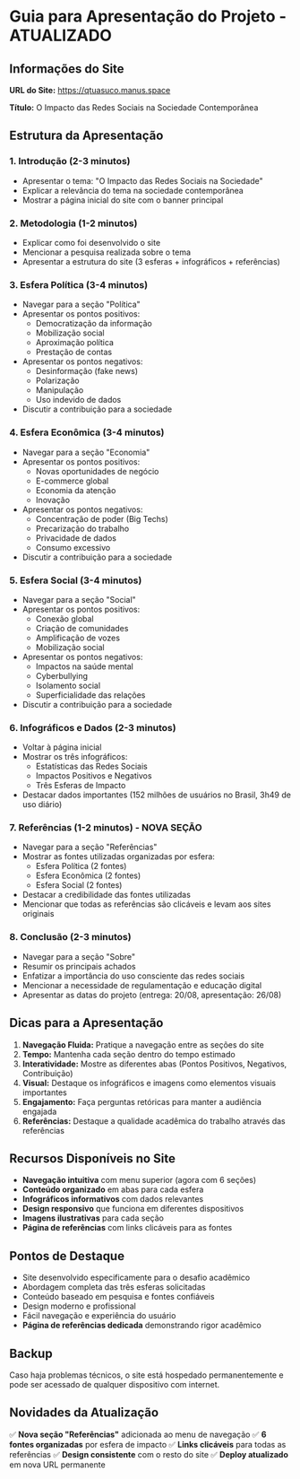 # Guia para Apresentação do Projeto - ATUALIZADO

## Informações do Site

**URL do Site:** https://qtuasuco.manus.space

**Título:** O Impacto das Redes Sociais na Sociedade Contemporânea

## Estrutura da Apresentação

### 1. Introdução (2-3 minutos)
- Apresentar o tema: "O Impacto das Redes Sociais na Sociedade"
- Explicar a relevância do tema na sociedade contemporânea
- Mostrar a página inicial do site com o banner principal

### 2. Metodologia (1-2 minutos)
- Explicar como foi desenvolvido o site
- Mencionar a pesquisa realizada sobre o tema
- Apresentar a estrutura do site (3 esferas + infográficos + referências)

### 3. Esfera Política (3-4 minutos)
- Navegar para a seção "Política"
- Apresentar os pontos positivos:
  - Democratização da informação
  - Mobilização social
  - Aproximação política
  - Prestação de contas
- Apresentar os pontos negativos:
  - Desinformação (fake news)
  - Polarização
  - Manipulação
  - Uso indevido de dados
- Discutir a contribuição para a sociedade

### 4. Esfera Econômica (3-4 minutos)
- Navegar para a seção "Economia"
- Apresentar os pontos positivos:
  - Novas oportunidades de negócio
  - E-commerce global
  - Economia da atenção
  - Inovação
- Apresentar os pontos negativos:
  - Concentração de poder (Big Techs)
  - Precarização do trabalho
  - Privacidade de dados
  - Consumo excessivo
- Discutir a contribuição para a sociedade

### 5. Esfera Social (3-4 minutos)
- Navegar para a seção "Social"
- Apresentar os pontos positivos:
  - Conexão global
  - Criação de comunidades
  - Amplificação de vozes
  - Mobilização social
- Apresentar os pontos negativos:
  - Impactos na saúde mental
  - Cyberbullying
  - Isolamento social
  - Superficialidade das relações
- Discutir a contribuição para a sociedade

### 6. Infográficos e Dados (2-3 minutos)
- Voltar à página inicial
- Mostrar os três infográficos:
  - Estatísticas das Redes Sociais
  - Impactos Positivos e Negativos
  - Três Esferas de Impacto
- Destacar dados importantes (152 milhões de usuários no Brasil, 3h49 de uso diário)

### 7. Referências (1-2 minutos) - **NOVA SEÇÃO**
- Navegar para a seção "Referências"
- Mostrar as fontes utilizadas organizadas por esfera:
  - Esfera Política (2 fontes)
  - Esfera Econômica (2 fontes)
  - Esfera Social (2 fontes)
- Destacar a credibilidade das fontes utilizadas
- Mencionar que todas as referências são clicáveis e levam aos sites originais

### 8. Conclusão (2-3 minutos)
- Navegar para a seção "Sobre"
- Resumir os principais achados
- Enfatizar a importância do uso consciente das redes sociais
- Mencionar a necessidade de regulamentação e educação digital
- Apresentar as datas do projeto (entrega: 20/08, apresentação: 26/08)

## Dicas para a Apresentação

1. **Navegação Fluida:** Pratique a navegação entre as seções do site
2. **Tempo:** Mantenha cada seção dentro do tempo estimado
3. **Interatividade:** Mostre as diferentes abas (Pontos Positivos, Negativos, Contribuição)
4. **Visual:** Destaque os infográficos e imagens como elementos visuais importantes
5. **Engajamento:** Faça perguntas retóricas para manter a audiência engajada
6. **Referências:** Destaque a qualidade acadêmica do trabalho através das referências

## Recursos Disponíveis no Site

- **Navegação intuitiva** com menu superior (agora com 6 seções)
- **Conteúdo organizado** em abas para cada esfera
- **Infográficos informativos** com dados relevantes
- **Design responsivo** que funciona em diferentes dispositivos
- **Imagens ilustrativas** para cada seção
- **Página de referências** com links clicáveis para as fontes

## Pontos de Destaque

- Site desenvolvido especificamente para o desafio acadêmico
- Abordagem completa das três esferas solicitadas
- Conteúdo baseado em pesquisa e fontes confiáveis
- Design moderno e profissional
- Fácil navegação e experiência do usuário
- **Página de referências dedicada** demonstrando rigor acadêmico

## Backup

Caso haja problemas técnicos, o site está hospedado permanentemente e pode ser acessado de qualquer dispositivo com internet.

## Novidades da Atualização

✅ **Nova seção "Referências"** adicionada ao menu de navegação
✅ **6 fontes organizadas** por esfera de impacto
✅ **Links clicáveis** para todas as referências
✅ **Design consistente** com o resto do site
✅ **Deploy atualizado** em nova URL permanente


